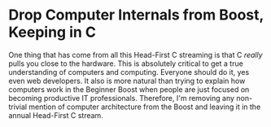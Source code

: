 # Drop Computer Internals from Boost, Keeping in C

One thing that has come from all this Head-First C streaming is that C
*really* pulls you close to the hardware. This is absolutely critical
to get a true understanding of computers and computing. Everyone should
do it, yes even web developers. It also is more natural than trying to
explain how computers work in the Beginner Boost when people are just
focused on becoming productive IT professionals. Therefore, I'm removing
any non-trivial mention of computer architecture from the Boost and
leaving it in the annual Head-First C stream.
